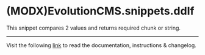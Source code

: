 # (MODX)EvolutionCMS.snippets.ddIf


This snippet compares 2 values and returns required chunk or string.
___
Visit the following [link](http://code.divandesign.biz/modx/ddif) to read the documentation, instructions & changelog.
